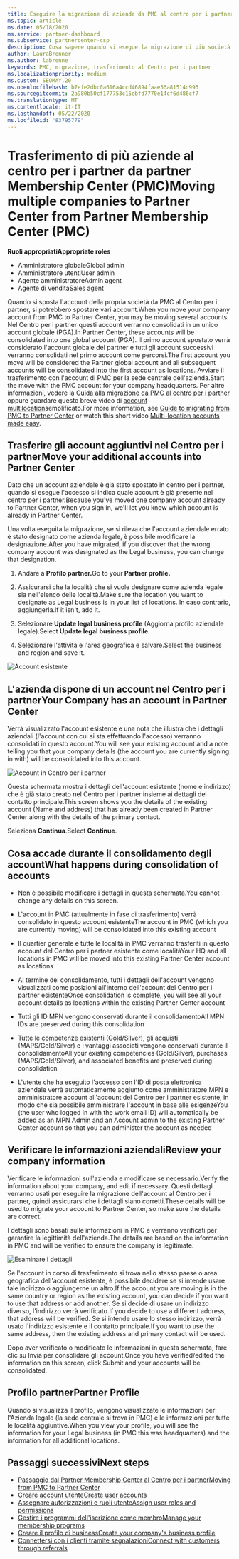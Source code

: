 ```yaml
---
title: Eseguire la migrazione di aziende da PMC al centro per i partner
ms.topic: article
ms.date: 05/18/2020
ms.service: partner-dashboard
ms.subservice: partnercenter-csp
description: Cosa sapere quando si esegue la migrazione di più società dal centro di appartenenza ai partner (PMC) al centro per i partner e consolidarle in un account globale partner.
author: LauraBrenner
ms.author: labrenne
keywords: PMC, migrazione, trasferimento al Centro per i partner
ms.localizationpriority: medium
ms.custom: SEOMAY.20
ms.openlocfilehash: b7efe2dbc0a616a4ccd46894faae56a81514d996
ms.sourcegitcommit: 2a980b50cf177753c15ebfd7770e14cf6d486cf7
ms.translationtype: MT
ms.contentlocale: it-IT
ms.lasthandoff: 05/22/2020
ms.locfileid: "83795779"
---
```

# <a name="moving-multiple-companies-to-partner-center-from-partner-membership-center-pmc"></a><span data-ttu-id="3eda2-104">Trasferimento di più aziende al centro per i partner da partner Membership Center (PMC)</span><span class="sxs-lookup"><span data-stu-id="3eda2-104">Moving multiple companies to Partner Center from Partner Membership Center (PMC)</span></span>

<span data-ttu-id="3eda2-105">**Ruoli appropriati**</span><span class="sxs-lookup"><span data-stu-id="3eda2-105">**Appropriate roles**</span></span>

- <span data-ttu-id="3eda2-106">Amministratore globale</span><span class="sxs-lookup"><span data-stu-id="3eda2-106">Global admin</span></span>
- <span data-ttu-id="3eda2-107">Amministratore utenti</span><span class="sxs-lookup"><span data-stu-id="3eda2-107">User admin</span></span>
- <span data-ttu-id="3eda2-108">Agente amministratore</span><span class="sxs-lookup"><span data-stu-id="3eda2-108">Admin agent</span></span>
- <span data-ttu-id="3eda2-109">Agente di vendita</span><span class="sxs-lookup"><span data-stu-id="3eda2-109">Sales agent</span></span>

<span data-ttu-id="3eda2-110">Quando si sposta l'account della propria società da PMC al Centro per i partner, si potrebbero spostare vari account.</span><span class="sxs-lookup"><span data-stu-id="3eda2-110">When you move your company account from PMC to Partner Center, you may be moving several accounts.</span></span> <span data-ttu-id="3eda2-111">Nel Centro per i partner questi account verranno consolidati in un unico account globale (PGA).</span><span class="sxs-lookup"><span data-stu-id="3eda2-111">In Partner Center, these accounts will be consolidated into one global account (PGA).</span></span> <span data-ttu-id="3eda2-112">Il primo account spostato verrà considerato l'account globale del partner e tutti gli account successivi verranno consolidati nel primo account come percorsi.</span><span class="sxs-lookup"><span data-stu-id="3eda2-112">The first account you move will be considered the Partner global account and all subsequent accounts will be consolidated into the first account as locations.</span></span> <span data-ttu-id="3eda2-113">Avviare il trasferimento con l'account di PMC per la sede centrale dell'azienda.</span><span class="sxs-lookup"><span data-stu-id="3eda2-113">Start the move with the PMC account for your company headquarters.</span></span> <span data-ttu-id="3eda2-114">Per altre informazioni, vedere la [Guida alla migrazione da PMC al centro per i partner](guide-to-migration.md) oppure guardare questo breve video di [account multilocation](https://vimeo.com/290335248)semplificato.</span><span class="sxs-lookup"><span data-stu-id="3eda2-114">For more information, see [Guide to migrating from PMC to Partner Center](guide-to-migration.md) or watch this short video [Multi-location accounts made easy](https://vimeo.com/290335248).</span></span>

## <a name="move-your-additional-accounts-into-partner-center"></a><span data-ttu-id="3eda2-115">Trasferire gli account aggiuntivi nel Centro per i partner</span><span class="sxs-lookup"><span data-stu-id="3eda2-115">Move your additional accounts into Partner Center</span></span>

<span data-ttu-id="3eda2-116">Dato che un account aziendale è già stato spostato in centro per i partner, quando si esegue l'accesso si indica quale account è già presente nel centro per i partner.</span><span class="sxs-lookup"><span data-stu-id="3eda2-116">Because you've moved one company account already to Partner Center, when you sign in, we'll let you know which account is already in Partner Center.</span></span>

<span data-ttu-id="3eda2-117">Una volta eseguita la migrazione, se si rileva che l'account aziendale errato è stato designato come azienda legale, è possibile modificare la designazione.</span><span class="sxs-lookup"><span data-stu-id="3eda2-117">After you have migrated, if you discover that the wrong company account was designated as the Legal business, you can change that designation.</span></span>

1. <span data-ttu-id="3eda2-118">Andare a **Profilo partner.**</span><span class="sxs-lookup"><span data-stu-id="3eda2-118">Go to your **Partner profile.**</span></span>

2. <span data-ttu-id="3eda2-119">Assicurarsi che la località che si vuole designare come azienda legale sia nell'elenco delle località.</span><span class="sxs-lookup"><span data-stu-id="3eda2-119">Make sure the location you want to designate as Legal business is in your list of locations.</span></span> <span data-ttu-id="3eda2-120">In caso contrario, aggiungerla.</span><span class="sxs-lookup"><span data-stu-id="3eda2-120">If it isn't, add it.</span></span>

3. <span data-ttu-id="3eda2-121">Selezionare **Update legal business profile** (Aggiorna profilo aziendale legale).</span><span class="sxs-lookup"><span data-stu-id="3eda2-121">Select **Update legal business profile.**</span></span>

4. <span data-ttu-id="3eda2-122">Selezionare l'attività e l'area geografica e salvare.</span><span class="sxs-lookup"><span data-stu-id="3eda2-122">Select the business and region and save it.</span></span>

![Account esistente](images/migration/accountwithus.png)

## <a name="your-company-has-an-account-in-partner-center"></a><span data-ttu-id="3eda2-124">L'azienda dispone di un account nel Centro per i partner</span><span class="sxs-lookup"><span data-stu-id="3eda2-124">Your Company has an account in Partner Center</span></span>

<span data-ttu-id="3eda2-125">Verrà visualizzato l'account esistente e una nota che illustra che i dettagli aziendali (l'account con cui si sta effettuando l'accesso) verranno consolidati in questo account.</span><span class="sxs-lookup"><span data-stu-id="3eda2-125">You will see your existing account and a note telling you that your company details (the account you are currently signing in with) will be consolidated into this account.</span></span>

![Account in Centro per i partner](images/migration/existingaccount2.png)

<span data-ttu-id="3eda2-127">Questa schermata mostra i dettagli dell'account esistente (nome e indirizzo) che è già stato creato nel Centro per i partner insieme ai dettagli del contatto principale.</span><span class="sxs-lookup"><span data-stu-id="3eda2-127">This screen shows you the details of the existing account (Name and address) that has already been created in Partner Center along with the details of the primary contact.</span></span>

<span data-ttu-id="3eda2-128">Seleziona **Continua**.</span><span class="sxs-lookup"><span data-stu-id="3eda2-128">Select **Continue**.</span></span>

## <a name="what-happens-during-consolidation-of-accounts"></a><span data-ttu-id="3eda2-129">Cosa accade durante il consolidamento degli account</span><span class="sxs-lookup"><span data-stu-id="3eda2-129">What happens during consolidation of accounts</span></span>

- <span data-ttu-id="3eda2-130">Non è possibile modificare i dettagli in questa schermata.</span><span class="sxs-lookup"><span data-stu-id="3eda2-130">You cannot change any details on this screen.</span></span>

- <span data-ttu-id="3eda2-131">L'account in PMC (attualmente in fase di trasferimento) verrà consolidato in questo account esistente</span><span class="sxs-lookup"><span data-stu-id="3eda2-131">The account in PMC (which you are currently moving) will be consolidated into this existing account</span></span>

- <span data-ttu-id="3eda2-132">Il quartier generale e tutte le località in PMC verranno trasferiti in questo account del Centro per i partner esistente come località</span><span class="sxs-lookup"><span data-stu-id="3eda2-132">Your HQ and all locations in PMC will be moved into this existing Partner Center account as locations</span></span>

- <span data-ttu-id="3eda2-133">Al termine del consolidamento, tutti i dettagli dell'account vengono visualizzati come posizioni all'interno dell'account del Centro per i partner esistente</span><span class="sxs-lookup"><span data-stu-id="3eda2-133">Once consolidation is complete, you will see all your account details as locations within the existing Partner Center account</span></span>

- <span data-ttu-id="3eda2-134">Tutti gli ID MPN vengono conservati durante il consolidamento</span><span class="sxs-lookup"><span data-stu-id="3eda2-134">All MPN IDs are preserved during this consolidation</span></span>

- <span data-ttu-id="3eda2-135">Tutte le competenze esistenti (Gold/Silver), gli acquisti (MAPS/Gold/Silver) e i vantaggi associati vengono conservati durante il consolidamento</span><span class="sxs-lookup"><span data-stu-id="3eda2-135">All your existing competencies (Gold/Silver), purchases (MAPS/Gold/Silver), and associated benefits are preserved during consolidation</span></span>

- <span data-ttu-id="3eda2-136">L'utente che ha eseguito l'accesso con l'ID di posta elettronica aziendale verrà automaticamente aggiunto come amministratore MPN e amministratore account all'account del Centro per i partner esistente, in modo che sia possibile amministrare l'account in base alle esigenze</span><span class="sxs-lookup"><span data-stu-id="3eda2-136">You (the user who logged in with the work email ID) will automatically be added as an MPN Admin and an Account admin to the existing Partner Center account so that you can administer the account as needed</span></span>

## <a name="review-your-company-information"></a><span data-ttu-id="3eda2-137">Verificare le informazioni aziendali</span><span class="sxs-lookup"><span data-stu-id="3eda2-137">Review your company information</span></span>

<span data-ttu-id="3eda2-138">Verificare le informazioni sull'azienda e modificare se necessario.</span><span class="sxs-lookup"><span data-stu-id="3eda2-138">Verify the information about your company, and edit if necessary.</span></span>  <span data-ttu-id="3eda2-139">Questi dettagli verranno usati per eseguire la migrazione dell'account al Centro per i partner, quindi assicurarsi che i dettagli siano corretti.</span><span class="sxs-lookup"><span data-stu-id="3eda2-139">These details will be used to migrate your account to Partner Center, so make sure the details are correct.</span></span>

<span data-ttu-id="3eda2-140">I dettagli sono basati sulle informazioni in PMC e verranno verificati per garantire la legittimità dell'azienda.</span><span class="sxs-lookup"><span data-stu-id="3eda2-140">The details are based on the information in PMC and will be verified to ensure the company is legitimate.</span></span>

![Esaminare i dettagli](images/migration/review.png)

<span data-ttu-id="3eda2-142">Se l'account in corso di trasferimento si trova nello stesso paese o area geografica dell'account esistente, è possibile decidere se si intende usare tale indirizzo o aggiungerne un altro.</span><span class="sxs-lookup"><span data-stu-id="3eda2-142">If the account you are moving is in the same country or region as the existing account, you can decide if you want to use that address or add another.</span></span> <span data-ttu-id="3eda2-143">Se si decide di usare un indirizzo diverso, l'indirizzo verrà verificato.</span><span class="sxs-lookup"><span data-stu-id="3eda2-143">If you decide to use a different address, that address will be verified.</span></span> <span data-ttu-id="3eda2-144">Se si intende usare lo stesso indirizzo, verrà usato l'indirizzo esistente e il contatto principale.</span><span class="sxs-lookup"><span data-stu-id="3eda2-144">If you want to use the same address, then the existing address and primary contact will be used.</span></span>

<span data-ttu-id="3eda2-145">Dopo aver verificato o modificato le informazioni in questa schermata, fare clic su Invia per consolidare gli account.</span><span class="sxs-lookup"><span data-stu-id="3eda2-145">Once you have verified/edited the information on this screen, click Submit and your accounts will be consolidated.</span></span>

## <a name="partner-profile"></a><span data-ttu-id="3eda2-146">Profilo partner</span><span class="sxs-lookup"><span data-stu-id="3eda2-146">Partner Profile</span></span>

<span data-ttu-id="3eda2-147">Quando si visualizza il profilo, vengono visualizzate le informazioni per l'Azienda legale (la sede centrale si trova in PMC) e le informazioni per tutte le località aggiuntive.</span><span class="sxs-lookup"><span data-stu-id="3eda2-147">When you view your profile, you will see the information for your Legal business (in PMC this was headquarters) and the information for all additional locations.</span></span>

## <a name="next-steps"></a><span data-ttu-id="3eda2-148">Passaggi successivi</span><span class="sxs-lookup"><span data-stu-id="3eda2-148">Next steps</span></span>

- [<span data-ttu-id="3eda2-149">Passaggio dal Partner Membership Center al Centro per i partner</span><span class="sxs-lookup"><span data-stu-id="3eda2-149">Moving from PMC to Partner Center</span></span>](move-pmc-pc-map.md)
- [<span data-ttu-id="3eda2-150">Creare account utente</span><span class="sxs-lookup"><span data-stu-id="3eda2-150">Create user accounts</span></span>](create-user-accounts-and-set-permissions.md)
- [<span data-ttu-id="3eda2-151">Assegnare autorizzazioni e ruoli utente</span><span class="sxs-lookup"><span data-stu-id="3eda2-151">Assign user roles and permissions</span></span>](permissions-overview.md)
- [<span data-ttu-id="3eda2-152">Gestire i programmi dell'iscrizione come membro</span><span class="sxs-lookup"><span data-stu-id="3eda2-152">Manage your membership programs</span></span>](renew-mpn-offers.md)
- [<span data-ttu-id="3eda2-153">Creare il profilo di business</span><span class="sxs-lookup"><span data-stu-id="3eda2-153">Create your company's business profile</span></span>](create-a-marketing-profile.md)
- [<span data-ttu-id="3eda2-154">Connettersi con i clienti tramite segnalazioni</span><span class="sxs-lookup"><span data-stu-id="3eda2-154">Connect with customers through referrals</span></span>](responding-to-referrals.md)
